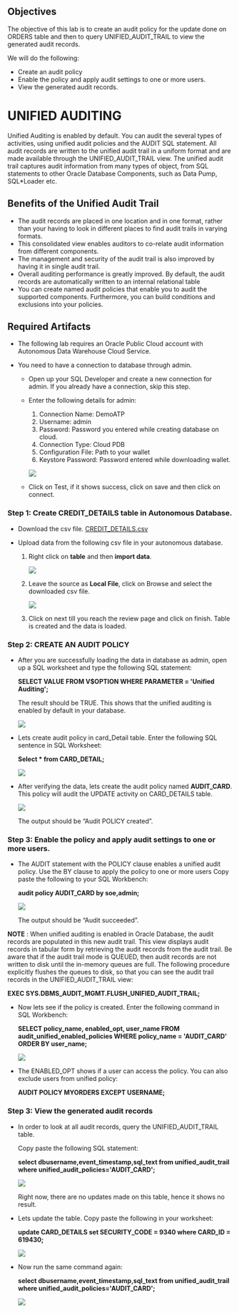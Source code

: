 ## Objectives
	
The objective of this lab is to create an audit policy for the update done on ORDERS table and then to query UNIFIED_AUDIT_TRAIL to view the generated audit records. 

We will do the following:

- Create an audit policy
- Enable the policy and apply audit settings to one or more users.
- View the generated audit records.

# UNIFIED AUDITING

Unified Auditing is enabled by default. You can audit the several types of activities, using unified audit policies and the AUDIT SQL statement.
All audit records are written to the unified audit trail in a uniform format and are made available through the UNIFIED_AUDIT_TRAIL view.
The unified audit trail captures audit information from many types of object, from SQL statements to other Oracle Database Components, such as Data Pump, SQL*Loader etc.

## Benefits of the Unified Audit Trail

- The audit records are placed in one location and in one format, rather than your having to look in different places to find audit trails in varying formats. 
- This consolidated view enables auditors to co-relate audit information from different components.
- The management and security of the audit trail is also improved by having it in single audit trail.
- Overall auditing performance is greatly improved. By default, the audit records are automatically written to an internal relational table
- You can create named audit policies that enable you to audit the supported components. Furthermore, you can build conditions and exclusions into your policies.

## Required Artifacts

- The following lab requires an Oracle Public Cloud account with Autonomous Data Warehouse Cloud Service.

- You need to have a connection to database through admin. 

    - Open up your SQL Developer and create a new connection for admin. If you already have a connection, skip this step. 

    - Enter the following details for admin:

        1.	Connection Name: DemoATP
        2.	Username: admin
        3.	Password: Password you entered while creating database on cloud.
        4.	Connection Type: Cloud PDB
        5.	Configuration File: Path to your wallet
        6.	Keystore Password: Password entered while downloading wallet. 

        ![](login.png)

    - Click on Test, if it shows success, click on save and then click on connect. 
    
### **Step 1**: Create CREDIT_DETAILS table in Autonomous Database.

- Download the csv file. [CREDIT_DETAILS.csv](card_details.csv)

- Upload data from the following csv file in your autonomous database.

    1. Right click on **table** and then **import data**.

        ![](importdata.png)
        
    2. Leave the source as **Local File**, click on Browse and select the downloaded csv file.
    
        ![](browse.png)
        
    3. Click on next till you reach the review page and click on finish. Table is created and the data is loaded.

### **Step 2**: CREATE AN AUDIT POLICY

- After you are successfully loading the data in database as admin, open up a SQL worksheet and type the following SQL statement:

    **SELECT VALUE FROM V$OPTION WHERE PARAMETER = 'Unified Auditing';**
    
  The result should be TRUE. This shows that the unified auditing is enabled by default in your database. 
  
  ![](select.png)

- Lets create audit policy in card_Detail table. 
  Enter the following SQL sentence in SQL Worksheet:
  
  **Select * from CARD_DETAIL;**
  
    ![](carddetail.png)

- After verifying the data, lets create the audit policy named **AUDIT_CARD**. 
  This policy will audit the UPDATE activity on CARD_DETAILS table.   
  
    ![](audittable.png)

    The output should be “Audit POLICY created”.

### **Step 3**: Enable the policy and apply audit settings to one or more users.

- The AUDIT statement with the POLICY clause enables a unified audit policy. Use the BY clause to apply the policy to one or more users
  Copy paste the following to your SQL Workbench:

    **audit policy AUDIT_CARD by soe,admin;**

    ![](audituser.png)
    
    The output should be “Audit succeeded”.
    
**NOTE** : When unified auditing is enabled in Oracle Database, the audit records are populated in this new audit trail. This view displays audit records in tabular form by retrieving the audit records from the audit trail.
Be aware that if the audit trail mode is QUEUED, then audit records are not written to disk until the in-memory queues are full. The following procedure explicitly flushes the queues to disk, so that you can see the audit trail records in the UNIFIED_AUDIT_TRAIL view:

**EXEC SYS.DBMS_AUDIT_MGMT.FLUSH_UNIFIED_AUDIT_TRAIL;**


- Now lets see if the policy is created. Enter the following command in SQL Workbench:
  
  **SELECT policy_name, enabled_opt, user_name
  FROM audit_unified_enabled_policies
  WHERE policy_name = 'AUDIT_CARD'
  ORDER BY user_name;**

  ![](auditresult.png)

- The ENABLED_OPT shows if a user can access the policy. You can also exclude users from unified policy: 

  **AUDIT POLICY MYORDERS EXCEPT USERNAME;**

### **Step 3**: View the generated audit records
  
- In order to look at all audit records, query the UNIFIED_AUDIT_TRAIL table.

  Copy paste the following SQL statement:

  **select dbusername,event_timestamp,sql_text from unified_audit_trail where unified_audit_policies='AUDIT_CARD';**

  ![](result.png)
  
  Right now, there are no updates made on this table, hence it shows no result.
  
- Lets update the table. Copy paste the following in your worksheet:

  **update CARD_DETAILS set SECURITY_CODE = 9340 where CARD_ID = 619430;**

  ![](update.png)

- Now run the same command again:

  **select dbusername,event_timestamp,sql_text from unified_audit_trail where unified_audit_policies='AUDIT_CARD';**

  ![](result2.png)

  
